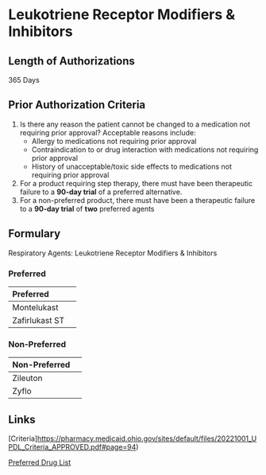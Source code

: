 # Leukotriene Receptor Modifiers & Inhibitors

## Length of Authorizations

365 Days

## Prior Authorization Criteria

1.  Is there any reason the patient cannot be changed to a medication not requiring prior approval? Acceptable reasons include:
    -   Allergy to medications not requiring prior approval
    -   Contraindication to or drug interaction with medications not requiring prior approval
    -   History of unacceptable/toxic side effects to medications not requiring prior approval
2.  For a product requiring step therapy, there must have been therapeutic failure to a **90-day trial** of a preferred alternative.
3.  For a non-preferred product, there must have been a therapeutic failure to a **90-day trial** of **two** preferred agents

## Formulary

Respiratory Agents: Leukotriene Receptor Modifiers & Inhibitors

### Preferred

| Preferred      |      |
| :------------- | ---: |
| Montelukast    |      |
| Zafirlukast ST |      |

### Non-Preferred

| Non-Preferred |      |
| :------------ | ---: |
| Zileuton      |      |
| Zyflo         |      |

## Links

[Criteria]https://pharmacy.medicaid.ohio.gov/sites/default/files/20221001_UPDL_Criteria_APPROVED.pdf#page=94)

[Preferred Drug List](https://pharmacy.medicaid.ohio.gov/sites/default/files/20221001_UPDL_APPROVED_.pdf#page=31)
